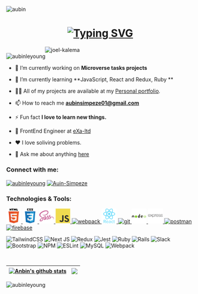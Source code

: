 ![aubin](/image/aubinr.jpg)
<h1 align="center"> <a href="https://git.io/typing-svg"><img src="https://readme-typing-svg.herokuapp.com?font=Fira+Code&pause=1000&center=true&vCenter=true&color=blue&size=40&width=800&height=100&lines=Welcome+to+Aubin's+Workspace;I'm+a+Full-Stack+Web+Developer" alt="Typing SVG" /></a></h1>

<p><img align="right" src="https://github.com/Adam-pw/Adam-pw/blob/main/animation_500_kxa883sd.gif" alt="joel-kalema" width="400"/></p>

<p align="left"> <img src="https://komarev.com/ghpvc/?username=aubinleyoung&label=Profile%20views&color=0e75b6&style=flat" alt="aubinleyoung" /> </p>


- 🔭 I’m currently working on **Microverse tasks projects**

- 🌱 I’m currently learning **JavaScript, React and Redux, Ruby **

- 👨‍💻 All of my projects are available at my [Personal portfolio](https://aubinleyoung.github.io/Responsive-Portfolio-Website-Aubin/).

- 📫 How to reach me **aubinsimpeze01@gmail.com**

- ⚡ Fun fact **I love to learn new things.**

- 💼 FrontEnd Engineer at [eXa-ltd](https://exa-ltd.com/)

- ❤️ I love soliving problems.

- 💬 Ask me about anything [here](https://github.com/aubinleyoung/aubinleyoung/issues)

<h3 align="left">Connect with me:</h3>
<p align="left">
<a href="https://twitter.com/SimpezeAubin" target="blank"><img align="center" src="https://raw.githubusercontent.com/rahuldkjain/github-profile-readme-generator/master/src/images/icons/Social/twitter.svg" alt="aubinleyoung" height="30" width="40" /></a>
<a href="https://www.linkedin.com/in/aubin-simpeze-7a5b7a220/" target="blank"><img align="center" src="https://raw.githubusercontent.com/rahuldkjain/github-profile-readme-generator/master/src/images/icons/Social/linked-in-alt.svg" alt="Auin-Simpeze" height="30" width="40" /></a>
</p>

<h3 align="left">Technologies & Tools:</h3>

<p align="left">
    <a href="https://www.w3.org/html/" target="_blank"> <img src="https://raw.githubusercontent.com/devicons/devicon/master/icons/html5/html5-original-wordmark.svg" alt="html5" width="40" height="40"/> </a>
    <a href="https://www.w3schools.com/css/" target="_blank"> <img src="https://raw.githubusercontent.com/devicons/devicon/master/icons/css3/css3-original-wordmark.svg" alt="css3" width="40" height="40"/> </a>
<a href="https://sass-lang.com" target="_blank"> <img src="https://raw.githubusercontent.com/devicons/devicon/master/icons/sass/sass-original.svg" alt="sass" width="40" height="40"/> </a>
    <a href="https://developer.mozilla.org/en-US/docs/Web/JavaScript" target="_blank"> <img src="https://raw.githubusercontent.com/devicons/devicon/master/icons/javascript/javascript-original.svg" alt="javascript" width="40" height="40"/> </a>
<a href="https://webpack.js.org/" target="_blank"> <img src="https://www.vectorlogo.zone/logos/js_webpack/js_webpack-icon.svg" alt="webpack" width="40" height="40"/> </a>
<a href="https://reactjs.org/" target="_blank"> <img src="https://raw.githubusercontent.com/devicons/devicon/master/icons/react/react-original-wordmark.svg" alt="react" width="40" height="40"/> </a>
<a href="https://git-scm.com/" target="_blank"> <img src="https://www.vectorlogo.zone/logos/git-scm/git-scm-icon.svg" alt="git" width="40" height="40"/> </a>
 <a href="https://nodejs.org" target="_blank"> <img src="https://raw.githubusercontent.com/devicons/devicon/master/icons/nodejs/nodejs-original-wordmark.svg" alt="nodejs" width="40" height="40"/> </a>
    <a href="https://expressjs.com" target="_blank"> <img src="https://raw.githubusercontent.com/devicons/devicon/master/icons/express/express-original-wordmark.svg" alt="express" width="40" height="40"/> </a>
<a href="https://www.postman.com/" target="_blank"> <img src="https://www.vectorlogo.zone/logos/getpostman/getpostman-icon.svg" alt="postman" width="40" height="40"/> </a>
 <a href="https://firebase.google.com/" target="_blank"> <img src="https://www.vectorlogo.zone/logos/firebase/firebase-icon.svg" alt="firebase" width="40" height="40"/> </a>
    </p>
 
![TailwindCSS](https://img.shields.io/badge/tailwindcss-%2338B2AC.svg?style=for-the-badge&logo=tailwind-css&logoColor=white)
![Next JS](https://img.shields.io/badge/Next-black?style=for-the-badge&logo=next.js&logoColor=white)
![Redux](https://img.shields.io/badge/redux-%23593d88.svg?style=for-the-badge&logo=redux&logoColor=white)
![Jest](https://img.shields.io/badge/-jest-%23C21325?style=for-the-badge&logo=jest&logoColor=white)
![Ruby](https://img.shields.io/badge/ruby-%23CC342D.svg?style=for-the-badge&logo=ruby&logoColor=white)
![Rails](https://img.shields.io/badge/rails-%23CC0000.svg?style=for-the-badge&logo=ruby-on-rails&logoColor=white)
![Slack](https://img.shields.io/badge/Slack-4A154B?style=for-the-badge&logo=slack&logoColor=white)
![Bootstrap](https://img.shields.io/badge/bootstrap-%23563D7C.svg?style=for-the-badge&logo=bootstrap&logoColor=white)
![NPM](https://img.shields.io/badge/NPM-%23000000.svg?style=for-the-badge&logo=npm&logoColor=white)
![ESLint](https://img.shields.io/badge/ESLint-4B3263?style=for-the-badge&logo=eslint&logoColor=white)
![MySQL](https://img.shields.io/badge/mysql-%2300f.svg?style=for-the-badge&logo=mysql&logoColor=white)
![Webpack](https://img.shields.io/badge/webpack-%238DD6F9.svg?style=for-the-badge&logo=webpack&logoColor=black)


<br>


| <a href="https://github.com/aubinleyoung/github-readme-stats"><img align="center" src="https://github-readme-stats.vercel.app/api?username=aubinleyoung&show_icons=true&include_all_commits=true&theme=buefy&hide_border=true" alt="Anbin's github stats" /></a> | <a href="https://github.com/aubinleyoung/github-readme-stats"><img align="center" src="https://github-readme-stats.vercel.app/api/top-langs/?username=aubinleyoung&layout=compact&theme=buefy&hide_border=true" /></a> |
| ------------- | ------------- |


<p><img align="center" src="https://github-readme-streak-stats.herokuapp.com/?user=aubinleyoung&" alt="aubinleyoung" /></p>
